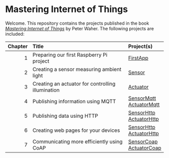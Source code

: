 Mastering Internet of Things
================================

Welcome. This repository contains the projects published in the book
[*Mastering Internet of Things*](https://www.packtpub.com/networking-and-servers/mastering-internet-things) 
by Peter Waher. The following projects are included:

| Chapter | Title                                             | Project(s)                                                |
|--------:|:--------------------------------------------------|:----------------------------------------------------------|
|       1 | Preparing our first Raspberry Pi project          | [FirstApp](FirstApp)                                      |
|       2 | Creating a sensor measuring ambient light         | [Sensor](Sensor)                                          |
|       3 | Creating an actuator for controlling illumination | [Actuator](Actuator)                                      |
|       4 | Publishing information using MQTT                 | [SensorMqtt](SensorMqtt)<br/>[ActuatorMqtt](ActuatorMqtt) |
|       5 | Publishing data using HTTP                        | [SensorHttp](SensorHttp)<br/>[ActuatorHttp](ActuatorHttp) |
|       6 | Creating web pages for your devices               | [SensorHttp](SensorHttp)<br/>[ActuatorHttp](ActuatorHttp) |
|       7 | Communicating more efficiently using CoAP         | [SensorCoap](SensorCoap)<br/>[ActuatorCoap](ActuatorCoap) |
